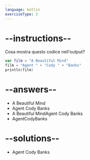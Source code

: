 ```yaml
---
language: kotlin
exerciseType: 3
---
```


# --instructions--

Cosa mostra questo codice nell'output?
```kotlin
var film = "A Beautiful Mind"
film = "Agent " + "Cody " + "Banks"
println(film)
```

# --answers--

- A Beautiful Mind
- Agent Cody Banks
- A Beautiful MindAgent Cody Banks
- AgentCodyBanks

# --solutions--

- Agent Cody Banks
